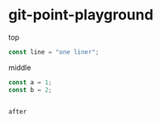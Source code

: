 # git-point-playground

top

```js
const line = "one liner";
```

middle

```js
const a = 1;
const b = 2;


after
